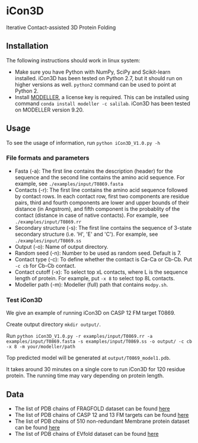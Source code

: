 # iCon3D

Iterative Contact-assisted 3D Protein Folding 

## Installation

The following instructions should work in linux system:
- Make sure you have Python with NumPy, SciPy and Scikit-learn installed. iCon3D has been tested on Python 2.7, but it should run on higher versions as well. `python2` command can be used to point at Python 2.
- Install [MODELLER](https://salilab.org/modeller), a license key is required. This can be installed using command `conda install modeller -c salilab`. iCon3D has been tested on MODELLER version 9.20.


## Usage

To see the usage of information, run `python iCon3D_V1.0.py -h`

### File formats and parameters
 
- Fasta (-a): The first line contains the description (header) for the sequence and the second line contains the amino acid sequence. For example, see `./examples/input/T0869.fasta`
- Contacts (-r): The first line contains the amino acid sequence followed by contact rows. In each contact row, first two components are residue pairs, third and fourth components are lower and upper bounds of their distance (in Angstrom), and fifth component is the probablity of the contact (distance in case of native contacts). For example, see `./examples/input/T0869.rr`
- Secondary structure (-s): The first line contains the sequence of 3-state secondary structure (i.e. 'H', 'E' and 'C'). For example, see `./examples/input/T0869.ss`
- Output (-o): Name of output directory.
- Random seed (-n): Number to be used as random seed. Default is 7.
- Contact type (-c): To define whether the contact is Ca-Ca or Cb-Cb. Put `-c cb` for Cb-Cb contact.
- Contact cutoff (-x): To select top xL contacts, where L is the sequence length of protein. For example, put `-x 8` to select top 8L contacts.
- Modeller path (-m): Modeller (full) path that contains `modpy.sh`.

### Test iCon3D

We give an example of running iCon3D on CASP 12 FM target T0869.

Create output directory `mkdir output/`. 

Run `python iCon3D_V1.0.py -r examples/input/T0869.rr -a examples/input/T0869.fasta -s examples/input/T0869.ss -o output/ -c cb -x 8 -m your/modeller/path`

Top predicted model will be generated at `output/T0869_model1.pdb`.

It takes around 30 minutes on a single core to run iCon3D for 120 residue protein. The running time may vary depending on protein length.

## Data

- The list of PDB chains of FRAGFOLD dataset can be found [here](data/FRAGFOLD_150.txt) 
- The list of PDB chains of CASP 12 and 13 FM targets can be found [here](data/CASP12_13_FM.txt) 
- The list of PDB chains of 510 non-redundant Membrane protein dataset can be found [here](data/Membrane_510.txt) 
- The list of PDB chains of EVfold dataset can be found [here](data/EVfold_15.txt) 
